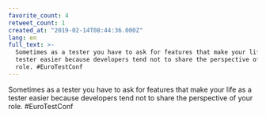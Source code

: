 ```yaml
---
favorite_count: 4
retweet_count: 1
created_at: "2019-02-14T08:44:36.000Z"
lang: en
full_text: >-
  Sometimes as a tester you have to ask for features that make your life as a
  tester easier because developers tend not to share the perspective of your
  role. #EuroTestConf
---
```


Sometimes as a tester you have to ask for features that make your life as a
tester easier because developers tend not to share the perspective of your role.
#EuroTestConf
